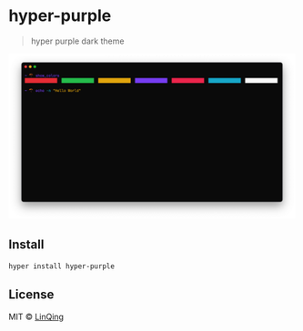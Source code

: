 # hyper-purple

> hyper purple dark theme

![screenshot](screenshot.png)

## Install

```bash
hyper install hyper-purple
```

## License

MIT © [LinQing](https://github.com/linqing24)
